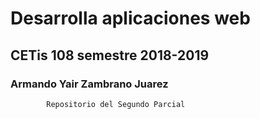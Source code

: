 # Desarrolla aplicaciones web 
## CETis 108 semestre 2018-2019
### Armando Yair Zambrano Juarez
              
              
            Repositorio del Segundo Parcial